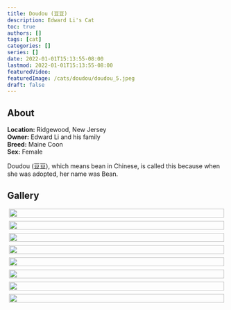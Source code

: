 ```yaml
---
title: Doudou (豆豆)
description: Edward Li's Cat
toc: true
authors: []
tags: [cat]
categories: []
series: []
date: 2022-01-01T15:13:55-08:00
lastmod: 2022-01-01T15:13:55-08:00
featuredVideo:
featuredImage: /cats/doudou/doudou_5.jpeg
draft: false
---
```


## About

**Location:** Ridgewood, New Jersey  
**Owner:** Edward Li and his family  
**Breed:** Maine Coon  
**Sex:** Female  

Doudou (豆豆), which means bean in Chinese, is called this because when she was adopted, her name was Bean. 

<style>
  .columns {
    list-style-type: none !important;
    padding: 0 0 0 0 !important;
    margin: 0 0 0 0 !important;
    columns: 400px;
    break-inside: avoid;
    column-gap: 0px;
  }

  .item {
    margin: 0 4px 8px 4px !important;
    padding: 0 0 0 0 !important;
  }

  .item > img {
    width: 100%;
    display: block;
    object-fit: contain;
  }
  .aspect {
    aspect-ratio: 16/9;
  }
</style>

## Gallery
<ul class="columns">
  <li class="item"><img src="/cats/doudou/doudou_5.jpeg"></li>
  <li class="item"><img src="/cats/doudou/doudou_1.jpeg"></li>
  <li class="item"><img src="/cats/doudou/doudou_3.jpeg"></li>
  <li class="item"><img src="/cats/doudou/doudou_5.jpeg"></li>
  <li class="item"><img src="/cats/doudou/doudou_2.jpeg"></li>
  <li class="item"><img src="/cats/doudou/doudou_4.jpeg"></li>
  <li class="item"><img src="/cats/doudou/doudou_6.jpeg"></li>
  <li class="item"><img src="/cats/doudou/doudou_7.jpeg"></li>
</ul>